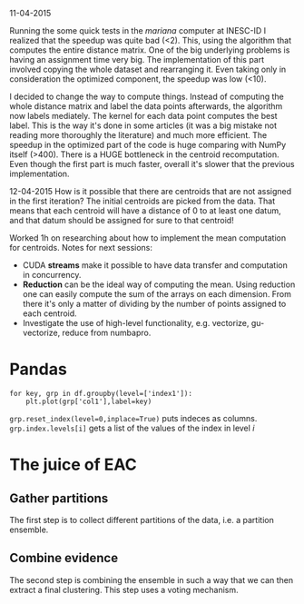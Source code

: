 11-04-2015

Running the some quick tests in the *mariana* computer at INESC-ID I realized that the speedup was quite bad (<2). This, using the algorithm that computes the entire distance matrix. One of the big underlying problems is having an assignment time very big. The implementation of this part involved copying the whole dataset and rearranging it. Even taking only in consideration the optimized component, the speedup was low (<10).

I decided to change the way to compute things. Instead of computing the whole distance matrix and label the data points afterwards, the algorithm now labels mediately. The kernel for each data point computes the best label. This is the way it's done in some articles (it was a big mistake not reading more thoroughly the literature) and much more efficient. The speedup in the optimized part of the code is huge comparing with NumPy itself (>400). There is a HUGE bottleneck in the centroid recomputation. Even though the first part is much faster, overall it's slower that the previous implementation.

12-04-2015
How is it possible that there are centroids that are not assigned 
in the first iteration? The initial centroids are picked from the 
data. That means that each centroid will have a distance of 0 to at 
least one datum, and that datum should be assigned for sure to that 
centroid!

Worked 1h on researching about how to implement the mean computation for centroids. Notes for next sessions:
- CUDA **streams** make it possible to have data transfer and computation in concurrency. 
- **Reduction** can be the ideal way of computing the mean. Using reduction one can easily compute the sum of the arrays on each dimension. From there it's only a matter of dividing by the number of points assigned to each centroid.
- Investigate the use of high-level functionality, e.g. vectorize, gu-vectorize, reduce from numbapro.


# Pandas

```
for key, grp in df.groupby(level=['index1']):
    plt.plot(grp['col1'],label=key)
```
`grp.reset_index(level=0,inplace=True)` puts indeces as columns.
`grp.index.levels[i]` gets a list of the values of the index in level _i_

# The juice of EAC
## Gather partitions
The first step is to collect different partitions of the data, i.e. a partition ensemble.

## Combine evidence
The second step is combining the ensemble in such a way that we can then extract a final clustering. This step uses a voting mechanism.